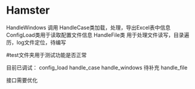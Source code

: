 # Hamster
HandleWindows 调用 HandleCase类加载，处理，导出Excel表中信息
ConfigLoad类用于读取配置文件信息
HandleFile类 用于处理文件读写，目录遍历，log文件定位，待编写

#test文件夹用于测试功能是否正常

目前已调试：
config_load
handle_case
handle_windows
待补充
handle_file

接口需要优化